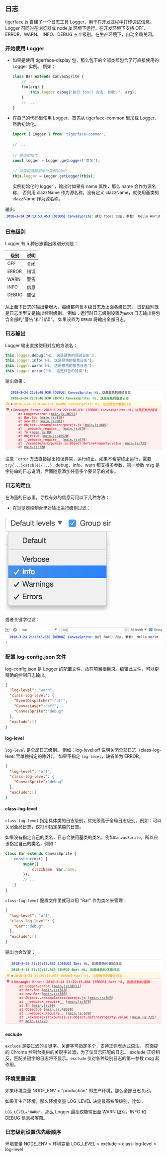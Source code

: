 ## 日志

tigerface.js 自建了一个日志工具 Logger，用于在开发过程中打印调试信息。
Logger 可同时在浏览器或 node.js 环境下运行。在开发环境下支持 OFF、ERROR、WARN、
INFO、DEBUG 五个级别。在生产环境下，自动全局关闭。

### 开始使用 Logger
* 如果是使用 tigerface-display 包，那么包下的全部类都包含了可直接使用的 Logger 实例。
例如：
    ```javascript
    class Bar extends CanvasSprite {
        // ...
        foo(arg) {
            this.logger.debug('执行 foo() 方法, 参数：', arg);
        }
        // ...
    }
    ```
* 在自己的代码里使用 Logger，首先从 tigerface-common 里加载 Logger，然后初始化。
    ```javascript
    import { Logger } from 'tigerface-common';

    // ...
    
    // 静态初始化
    const logger = Logger.getLogger('类名');
  
    // 或类构造器里进行实例初始化
    this.logger = Logger.getLogger(this);
    ```
    实例初始化的 logger ，输出时如果有 name 属性，那么 name 会作为源名称，
否则用 clazzName 作为源名称，没有定义 clazzName，就使用基类的 clazzName 作为源名称。


输出:
![DEBUG 日志输出图例](https://raw.githubusercontent.com/TigerZ/tigerface.js/master/tutorials/img/debug.png "DEBUG 日志输出图例")



### 日志级别

Logger 有 5 种日志输出级别分别是：

| 级别 | 说明 |
| --- | --- |
| OFF | 关闭 |
| ERROR | 错误 |
| WARN | 警告 |
| INFO | 信息 |
| DEBUG | 调试 |

从上至下日志的输出量增大，每级都包含本级日志及上面各级日志。
日记级别既是日志类型又是输出控制级别。
例如：运行时日志级别设置为`WARN` 日志输出将包含全部的"警告"和"错误"。
如果设置为 `DEBUG` 将输出全部日志。

### 日志输出

Logger 输出直接使用对应的方法名：

```javascript
this.logger.debug('Hi, 这是蓝色的调试日志');
this.logger.info('Hi, 这是绿色的信息日志');
this.logger.warn('Hi, 这是橙色的警告日志');
this.logger.error('Hi, 这是红色的错误');
```
输出效果：

![Chrome 日志输出](https://raw.githubusercontent.com/TigerZ/tigerface.js/master/tutorials/img/chrome_log_color1.png "Chrome 日志输出")

注意：error 方法直接抛出错误异常，运行终止。如果不希望终止运行，需要 `try{...}catch(e){...};`
debug、info、warn 都支持多参数，第一参数 msg 是字符串的日志说明，后面随意添加任意多个要显示的对象。

### 日志的定位

在海量的日志里，寻找有效的信息可用以下几种方法：

* 在浏览器控制台里对输出进行级别过滤：

![Chrome 日志输出级别](https://raw.githubusercontent.com/TigerZ/tigerface.js/master/tutorials/img/chrome_log_level.png "Chrome 日志输出级别")

或者关键字过滤：
    
![Chrome 日志过滤](https://raw.githubusercontent.com/TigerZ/tigerface.js/master/tutorials/img/chrome_log_filter.png "Chrome 日志过滤")

### 配置 log-config.json 文件

log-config.json 是 Logger 的配置文件，放在项目根目录。编辑此文件，可以更精确的控制日志输出。

```json
{
  "log-level": "warn", 
  "class-log-level": {
    "EventDispatcher":"off",
    "CanvasLayer":"off",
    "CanvasSprite":"debug"
  },
  "exclude":[]
}
```
#### log-level

`log-level` 是全局日志级别。
例如：log-level:off 说明关闭全部日志（class-log-level 里单独指定的除外）。
如果不指定 `log-level`，缺省值为 ERROR。

```json
{
  "log-level": "off", 
  "class-log-level": {
    "CanvasSprite":"debug"
  },
  "exclude":[]
}
```
#### class-log-level

`class-log-level` 指定具体类的日志级别，优先级高于全局日志级别。例如：可以关闭全局日志，仅打印指定某类的日志。

如果没有指定自己的类名，日志会使用基类的类名，例如`CanvasSprite`。所以应该指定自己的类名，例如：
```javascript
class Bar extends CanvasSprite {
    constructor() {
        super({
            clazzName: Bar.name,
        });
        // ...
    }
}
```
`class-log-level` 配置文件里就可以用 "Bar" 作为类名来管理：
```json
{
  "log-level": "off", 
  "class-log-level": {
    "Bar":"debug"
  },
  "exclude":[]
}
```
输出也会改变：

![Chrome 日志输出](https://raw.githubusercontent.com/TigerZ/tigerface.js/master/tutorials/img/chrome_log_color2.png "Chrome 日志输出")

#### exclude

`exclude` 是要过滤的关键字。关键字可指定多个，支持正则表达式语法。
前面提的 Chrome 控制台提供的关键字过滤，为了仅显示匹配的日志。
exclude 正好相反，匹配关键字的日志将不显示。`exclude` 仅对各种级别日志的第一参数 msg 起作用。

### 环境变量设置

如果环境变量 NODE_ENV = "production" 即生产环境，那么全部日志关闭。

如果非生产环境，那么环境变量 LOG_LEVEL 决定最高权限级别，比如：

`LOG_LEVEL="WARN"`，那么 Logger 最高仅能输出至 WARN 级别，INFO 和 DEBUG 信息被屏蔽。

### 日志级别设置优先级顺序

环境变量 NODE_ENV > 环境变量 LOG_LEVEL > exclude > class-log-level > log-level
